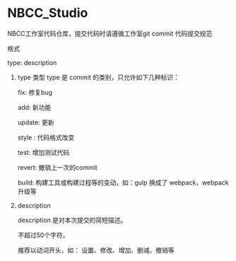 # NBCC_Studio
NBCC工作室代码仓库，提交代码时请遵循工作室git commit 代码提交规范  
  


格式  

type: description

1. type 类型
    type 是 commit 的类别，只允许如下几种标识：

      fix: 修复bug  

      add: 新功能  

      update: 更新  

      style : 代码格式改变  

      test: 增加测试代码  

      revert: 撤销上一次的commit  

      build: 构建工具或构建过程等的变动，如：gulp 换成了 webpack，webpack 升级等  

2. description  

    description 是对本次提交的简短描述。  

      不超过50个字符。  

      推荐以动词开头，如： 设置、修改、增加、删减、撤销等
